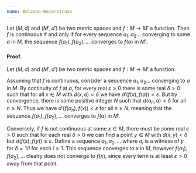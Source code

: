 ```yaml
---
name: Bolzano-Weierstrass
---
```


Let $(M, d)$ and $(M', d')$ be two metric spaces and $f:M\to M'$ a function. Then $f$ is continuous if and only if for every sequence $a_1,a_2\dots$ converging to some $a$ in $M$, the sequence $f(a_1),f(a_2),\dots$ converges to $f(a)$ in $M'$.

#### Proof.
Let $(M, d)$ and $(M', d')$ be two metric spaces and $f:M\to M'$ a function.

Assuming that $f$ is continuous, consider a sequence $a_1,a_2\dots$ converging to $a$ in $M$. By continuity of $f$ at $a$, for every real $\varepsilon > 0$ there is some real $\delta > 0$ such that for all $x\in M$ with $d(x,a) < \delta$ we have $d'(f(x), f(a)) < \varepsilon$. But by convergence, there is some positive integer $N$ such that $d(a_n, a) < \delta$ for all $n\geq N$. Thus we have $d'(f(a_n), f(x)) < \varepsilon$ for all $n\geq N$, meaning that the sequence $f(a_1),f(a_2),\dots$ converges to $f(a)$ in $M'$.

Conversely, if $f$ is not continuous at some $x\in M$, there must be some real $\varepsilon > 0$ such that for each real $\delta > 0$ we can find a point $y\in M$ with $d(x, y) < \delta$ but $d(f(x), f(y)) \geq \varepsilon$. Define a sequence $a_1, a_2,\dots$ where $a_i$ is a witness of $y$ for $\delta = 1/i$ for each $i\geq 1$. This sequence converges to $x$ in $M$, however $f(a_1),f(a_2),\dots$ clealry does not converge to $f(x)$, since every term is at least $\varepsilon > 0$ away from that point.